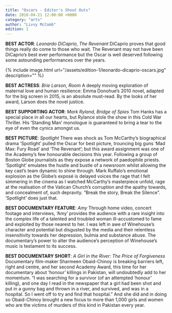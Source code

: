 ```yaml
---
title: "Oscars - Editor's Shout Outs"
date: 2016-04-21 12:00:00 +0000
category: "arts"
author: "Livvy McComb"
edition: 1
---
```

**BEST ACTOR**: *Leonardo DiCaprio, The Revenant* DiCaprio proves that good things really do come to those who wait. The Revenant may not have been DiCaprio’s best ever performance but the Oscar is well deserved following some astounding performances over the years.

{% include image.html url="/assets/edition-1/leonardo-dicaprio-oscars.jpg" description="" %}

**BEST ACTRESS**: *Brie Larson, Room* A deeply moving exploration of maternal love and human resilience: Emma Donohue’s 2010 novel, adapted for the big screen in 2015, is an absolute must-read. By the looks of her award, Larson does the novel justice.

**BEST SUPPORTING ACTOR**: *Mark Ryland, Bridge of Spies* Tom Hanks has a special place in all our hearts, but Rylance stole the show in this Cold War Thriller. His ‘Standing Man’ monologue is guaranteed to bring a tear to the eye of even the cynics amongst us.

**BEST PICTURE**: *Spotlight* There was shock as Tom McCarthy’s biographical drama ‘Spotlight’ pulled the Oscar for best picture, trouncing big guns ‘Mad Max: Fury Road’ and ‘The Revenant’; but this award assignment was one of the Academy’s few honourable decisions this year. Following a group of Boston Globe journalists as they expose a network of paedophile priests. ‘Spotlight’ emulates the hustle and bustle of a newsroom whilst allowing the key cast’s team dynamic to shine through. Mark Ruffalo’s emotional explosion as the Globe’s exposé is delayed voices the rage that I felt simmering in the cinema as I watched McCarthy’s masterpiece unfold, rage at the realisation of the Vatican Church’s corruption and the apathy towards, and concealment of, such depravity. “Break the story, Break the Silence”. ‘Spotlight’ does just that.

**BEST DOCUMENTARY FEATURE**: *Amy* Through home video, concert footage and interviews, ‘Amy’ provides the audience with a rare insight into the complex life of a talented and troubled woman ill-accustomed to fame and exploited by those nearest to her. I was left in awe of Winehouse’s character and potential but disgusted by the media and their relentless insensitivity towards her depression, bulmia and substance abuse. The documentary’s power to alter the audience’s perception of Winehouse’s music is testament to its success.

**BEST DOCUMENTARY SHORT**: *A Girl in the River: The Price of Forgiveness* Documentary film-maker Sharmeen Obaid-Chinoy is breaking barriers left, right and centre, and her second Academy Award, this time for her documentary about ‘honour’ killings in Pakistan, will undoubtedly add to her momentum. “I was searching for a survivor (of an attempted ‘honour’ killing), and one day I read in the newspaper that a girl had been shot and put in a gunny bag and thrown in a river, and survived, and was in a hospital. So I went off to try and find that hospital.” And she did and in doing so Obaid-Chinoy brought a new focus to more than 1,000 girls and women who are the victims of murders of this kind in Pakistan every year.
